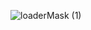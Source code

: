 ![loaderMask (1)](https://github.com/decimoDev/case-study-verdant-vibes/assets/106976520/c7f4e6b4-e7ac-4878-aa2f-2f3aecfdd778)
